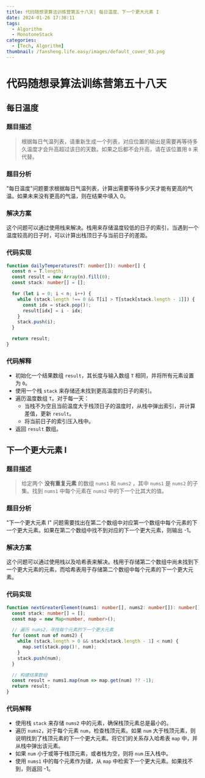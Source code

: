```yaml
---
title: 代码随想录算法训练营第五十八天| 每日温度、下一个更大元素 I
date: 2024-01-26 17:38:11
tags:
  - Algorithm
  - MonotoneStack
categories:
  - [Tech, Algorithm]
thumbnail: /fansheng.life.easy/images/default_cover_03.png
---
```


# 代码随想录算法训练营第五十八天

## 每日温度

### 题目描述

> 根据每日气温列表，请重新生成一个列表，对应位置的输出是需要再等待多久温度才会升高超过该日的天数。如果之后都不会升高，请在该位置用 `0` 来代替。

### 题目分析

"每日温度"问题要求根据每日气温列表，计算出需要等待多少天才能有更高的气温。如果未来没有更高的气温，则在结果中填入 0。

### 解决方案

这个问题可以通过使用栈来解决。栈用来存储温度较低的日子的索引，当遇到一个温度较高的日子时，可以计算出栈顶日子与当前日子的差距。

### 代码实现

```typescript
function dailyTemperatures(T: number[]): number[] {
  const n = T.length;
  const result = new Array(n).fill(0);
  const stack: number[] = [];

  for (let i = 0; i < n; i++) {
    while (stack.length !== 0 && T[i] > T[stack[stack.length - 1]]) {
      const idx = stack.pop()!;
      result[idx] = i - idx;
    }
    stack.push(i);
  }

  return result;
}
```

### 代码解释

+ 初始化一个结果数组 `result`，其长度与输入数组 `T` 相同，并将所有元素设置为 `0`。
+ 使用一个栈 `stack` 来存储还未找到更高温度的日子的索引。
+ 遍历温度数组 `T`。对于每一天： 
  + 当栈不为空且当前温度大于栈顶日子的温度时，从栈中弹出索引，并计算差值，更新 `result`。
  + 将当前日子的索引压入栈中。
+ 返回 `result` 数组。

## 下一个更大元素 I

### 题目描述

> 给定两个 **没有重复元素** 的数组 `nums1` 和 `nums2` ，其中 `nums1` 是 `nums2` 的子集。找到 `nums1` 中每个元素在 `nums2` 中的下一个比其大的值。

### 题目分析

"下一个更大元素 I" 问题需要找出在第二个数组中对应第一个数组中每个元素的下一个更大元素。如果在第二个数组中找不到对应的下一个更大元素，则输出 -1。

### 解决方案

这个问题可以通过使用栈以及哈希表来解决。栈用于存储第二个数组中尚未找到下一个更大元素的元素，而哈希表用于存储第二个数组中每个元素的下一个更大元素。

### 代码实现

```typescript
function nextGreaterElement(nums1: number[], nums2: number[]): number[] {
  const stack: number[] = [];
  const map = new Map<number, number>();

  // 遍历 nums2，寻找每个元素的下一个更大元素
  for (const num of nums2) {
    while (stack.length > 0 && stack[stack.length - 1] < num) {
      map.set(stack.pop()!, num);
    }
    stack.push(num);
  }

  // 构建结果数组
  const result = nums1.map(num => map.get(num) ?? -1);
  return result;
}
```

### 代码解释

+ 使用栈 `stack` 来存储 `nums2` 中的元素，确保栈顶元素总是最小的。
+ 遍历 `nums2`，对于每个元素 `num`，检查栈顶元素。如果 `num` 大于栈顶元素，则说明找到了栈顶元素的下一个更大元素。将它们的关系存入哈希表 `map` 中，并从栈中弹出该元素。
+ 如果 `num` 小于或等于栈顶元素，或者栈为空，则将 `num` 压入栈中。
+ 使用 `nums1` 中的每个元素作为键，从 `map` 中检索下一个更大元素。如果找不到，则返回 -1。
